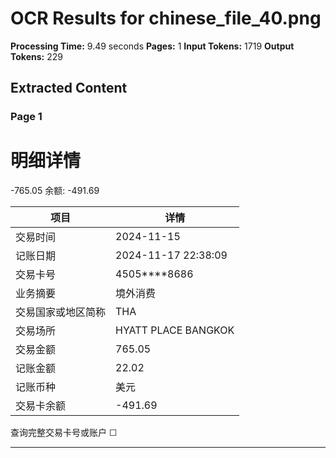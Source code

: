 # OCR Results for chinese_file_40.png

**Processing Time:** 9.49 seconds
**Pages:** 1
**Input Tokens:** 1719
**Output Tokens:** 229

## Extracted Content

### Page 1

# 明细详情

-765.05
余额: -491.69

| 项目 | 详情 |
|------|------|
| 交易时间 | 2024-11-15 |
| 记账日期 | 2024-11-17 22:38:09 |
| 交易卡号 | 4505****8686 |
| 业务摘要 | 境外消费 |
| 交易国家或地区简称 | THA |
| 交易场所 | HYATT PLACE BANGKOK |
| 交易金额 | 765.05 |
| 记账金额 | 22.02 |
| 记账币种 | 美元 |
| 交易卡余额 | -491.69 |

查询完整交易卡号或账户 ☐

---

